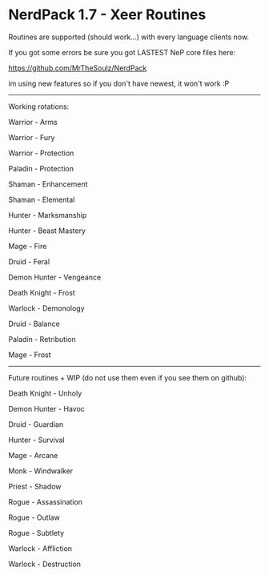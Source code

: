 # NerdPack 1.7 - Xeer Routines

Routines are supported (should work...) with every language clients now.

If you got some errors be sure you got LASTEST NeP core files here:

https://github.com/MrTheSoulz/NerdPack

im using new features so if you don't have newest, it won't work :P

------------------------------------

Working rotations:

Warrior - Arms

Warrior - Fury

Warrior - Protection

Paladin - Protection

Shaman - Enhancement

Shaman - Elemental

Hunter - Marksmanship

Hunter - Beast Mastery

Mage - Fire

Druid - Feral

Demon Hunter - Vengeance

Death Knight - Frost

Warlock - Demonology

Druid - Balance

Paladin - Retribution

Mage - Frost

------------------------------------

Future routines + WIP (do not use them even if you see them on github):

Death Knight - Unholy

Demon Hunter - Havoc

Druid - Guardian

Hunter - Survival

Mage - Arcane

Monk - Windwalker

Priest - Shadow

Rogue - Assassination

Rogue - Outlaw

Rogue - Subtlety

Warlock - Affliction

Warlock - Destruction
